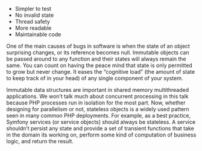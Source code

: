 - Simpler to test
- No invalid state
- Thread safety
- More readable
- Maintainable code

One of the main causes of bugs in software is when the state of an object surprising changes, or its reference becomes null. Immutable objects can be passed around to any function and their states will always remain the same. You can count on having the peace mind that state is only permitted to grow but never change. It eases the “cognitive load” (the amount of state to keep track of in your head) of any single component of your system. 

Immutable data structures are important in shared memory multithreaded applications. We won’t talk much about concurrent processing in this talk because PHP processes run in isolation for the most part. Now, whether designing for parallelism or not, stateless objects is a widely used pattern seen in many common PHP deployments. For example, as a best practice, Symfony services (or service objects) should always be stateless. A service shouldn’t persist any state and provide a set of transient functions that take in the domain its working on, perform some kind of computation of business logic, and return the result.